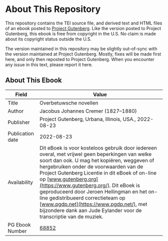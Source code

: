 # About This Repository

This repository contains the TEI source file, and derived text and HTML files of an ebook posted to [Project Gutenberg](https://www.gutenberg.org/). Like the version posted to Project Gutenberg, this ebook is free from copyright in the U.S. No claim is made about its copyright status outside the U.S.

The version maintained in this repository may be slightly out-of-sync with the version maintained at Project Gutenberg. Mostly, fixes will be made first here, and only then reposted to Project Gutenberg. When you encounter any issue in this text, please report it here.

## About This Ebook

| Field | Value |
|-------|-------|
| Title | Overbetuwsche novellen |
| Author | Jacobus Johannes Cremer (1827–1880) |
| Publisher | Project Gutenberg, Urbana, Illinois, USA., 2022-08-23 |
| Publication date | 2022-08-23 |
| Availability | Dit eBoek is voor kosteloos gebruik door iedereen overal, met vrijwel geen beperkingen van welke soort dan ook. U mag het kopiëren, weggeven of hergebruiken onder de voorwaarden van de Project Gutenberg Licentie in dit eBoek of on-line op [www.gutenberg.org](https://www.gutenberg.org/). Dit eBoek is geproduceerd door Jeroen Hellingman en het on-line gedistribueerd correctieteam op [www.pgdp.net](https://www.pgdp.net/), met bijzondere dank aan Jude Eylander voor de transcriptie van de muziek. |
| PG Ebook Number | [68852](https://www.gutenberg.org/ebooks/68852) |
